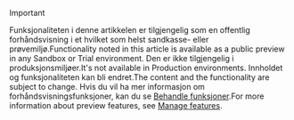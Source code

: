 > [!IMPORTANT]
> <span data-ttu-id="7d979-101">Funksjonaliteten i denne artikkelen er tilgjengelig som en offentlig forhåndsvisning i et hvilket som helst sandkasse- eller prøvemiljø.</span><span class="sxs-lookup"><span data-stu-id="7d979-101">Functionality noted in this article is available as a public preview in any Sandbox or Trial environment.</span></span> <span data-ttu-id="7d979-102">Den er ikke tilgjengelig i produksjonsmiljøer.</span><span class="sxs-lookup"><span data-stu-id="7d979-102">It's not available in Production environments.</span></span> <span data-ttu-id="7d979-103">Innholdet og funksjonaliteten kan bli endret.</span><span class="sxs-lookup"><span data-stu-id="7d979-103">The content and the functionality are subject to change.</span></span> <span data-ttu-id="7d979-104">Hvis du vil ha mer informasjon om forhåndsvisningsfunksjoner, kan du se [Behandle funksjoner](../hr-admin-manage-features.md).</span><span class="sxs-lookup"><span data-stu-id="7d979-104">For more information about preview features, see [Manage features](../hr-admin-manage-features.md).</span></span>